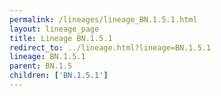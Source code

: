 ```yaml
---
permalink: /lineages/lineage_BN.1.5.1.html
layout: lineage_page
title: Lineage BN.1.5.1
redirect_to: ../lineage.html?lineage=BN.1.5.1
lineage: BN.1.5.1
parent: BN.1.5
children: ['BN.1.5.1']
---
```

